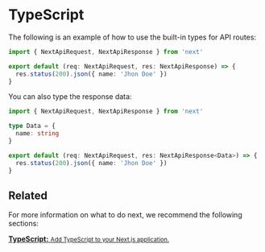 # TypeScript

The following is an example of how to use the built-in types for API routes:

```ts
import { NextApiRequest, NextApiResponse } from 'next'

export default (req: NextApiRequest, res: NextApiResponse) => {
  res.status(200).json({ name: 'Jhon Doe' })
}
```

You can also type the response data:

```ts
import { NextApiRequest, NextApiResponse } from 'next'

type Data = {
  name: string
}

export default (req: NextApiRequest, res: NextApiResponse<Data>) => {
  res.status(200).json({ name: 'Jhon Doe' })
}
```

## Related

For more information on what to do next, we recommend the following sections:

<div class="card">
  <a href="/docs/basic-features/typescript.md">
    <b>TypeScript:</b>
    <small>Add TypeScript to your Next.js application.</small>
  </a>
</div>
